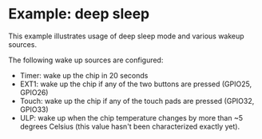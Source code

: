 # Example: deep sleep

This example illustrates usage of deep sleep mode and various wakeup sources.

The following wake up sources are configured:

- Timer: wake up the chip in 20 seconds
- EXT1:  wake up the chip if any of the two buttons are pressed (GPIO25, GPIO26)
- Touch: wake up the chip if any of the touch pads are pressed (GPIO32, GPIO33)
- ULP: wake up when the chip temperature changes by more than ~5 degrees Celsius (this value hasn't been characterized exactly yet).


